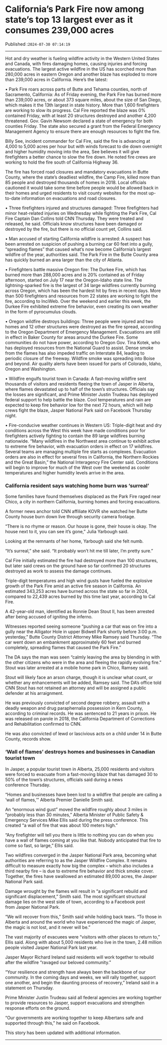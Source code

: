 # California’s Park Fire now among state’s top 13 largest ever as it consumes 239,000 acres

Published :`2024-07-30 07:14:19`

---

Hot and dry weather is fueling wildfire activity in the Western United States and Canada, with fires damaging homes, causing injuries and forcing evacuations. The largest active wildfire in the US has scorched more than 280,000 acres in eastern Oregon and another blaze has exploded to more than 239,000 acres in California. Here’s the latest:

• Park Fire roars across parts of Butte and Tehama counties, north of Sacramento, California: As of Friday evening, the Park Fire has burned more than 239,000 acres, or about 373 square miles, about the size of San Diego, which makes it the 13th largest in state history. More than 1,600 firefighters are working to slow its progress. Cal Fire reported the blaze was 0% contained Friday, with at least 20 structures destroyed and another 4,200 threatened. Gov. Gavin Newsom declared a state of emergency for both counties Friday. The state also secured a grant from the Federal Emergency Management Agency to ensure there are enough resources to fight the fire.

Billy See, incident commander for Cal Fire, said the fire is advancing at 4,000 to 5,000 acres per hour but with winds forecast to die down overnight and higher humidity moving into the area, See believes it will give firefighters a better chance to slow the fire down. He noted fire crews are working to hold the fire south of California Highway 36.

The fire has forced road closures and mandatory evacuations in Butte County, where the state’s deadliest wildfire, the Camp Fire, killed more than 85 people and destroyed thousands of homes in 2018. Local officials cautioned it would take some time before people would be allowed back in their homes and urged residents to visit county websites for the most up-to-date information on evacuations and road closures.

• Three firefighters injured and structures damaged: Three firefighters had minor heat-related injuries on Wednesday while fighting the Park Fire, Cal Fire Captain Dan Collins told CNN Thursday. They were treated and released, he said. Officials know structures have been damaged or destroyed by the fire, but there is no official count yet, Collins said.

• Man accused of starting California wildfire is arrested: A suspect has been arrested on suspicion of pushing a burning car 60 feet into a gully, “spreading flames” that caused what’s now become California’s largest wildfire of the year, authorities said. The Park Fire in the Butte County area has quickly burned an area larger than the city of Atlanta.

• Firefighters battle massive Oregon fire: The Durkee Fire, which has burned more than 288,000 acres and is 20% contained as of Friday afternoon, started on July 17 near the Oregon-Idaho state line. The lightning-sparked fire is the largest of 34 large wildfires currently burning across Oregon, which has been the hardest hit by fires in recent days. More than 500 firefighters and resources from 22 states are working to fight the fire, according to InciWeb. Over the weekend and earlier this week, the Durkee Fire exhibited extreme fire behavior, even creating its own weather in the form of pyrocumulus clouds.

• Oregon wildfire destroys buildings: Three people were injured and two homes and 12 other structures were destroyed as the fire spread, according to the Oregon Department of Emergency Management. Evacuations are still in effect in Baker County for areas around the Durkee Fire. Some communities do not have power, according to Oregon Gov. Tina Kotek, who has deployed resources from the National Guard to assist. Dense smoke from the flames has also impeded traffic on Interstate 84, leading to periodic closure of the freeway. Wildfire smoke was spreading into Boise and beyond. Air quality alerts have been issued for parts of Colorado, Idaho, Oregon and Washington.

• Wildfire engulfs tourist town in Canada: A fast-moving wildfire sent thousands of visitors and residents fleeing the town of Jasper in Alberta, where flames devastated up to half of the town’s structures. Officials say the losses are significant, and Prime Minister Justin Trudeau has deployed federal support to help battle the blaze. Cool temperatures and rain are expected to keep fire behavior low for the next 72 hours, which will help crews fight the blaze, Jasper National Park said on Facebook Thursday night.

• Fire-conducive weather continues in Western US: Triple-digit heat and dry conditions across the West this week have made conditions poor for firefighters actively fighting to contain the 89 large wildfires burning nationwide. “Many wildfires in the Northwest area continue to exhibit active to extreme fire behavior, with evacuation orders in effect on 17 wildfires. Several teams are managing multiple fire starts as complexes. Evacuation orders are also in effect for several fires in California, the Northern Rockies and the Great Basin,” the National Interagency Fire Center said. Conditions will begin to improve for much of the West over the weekend as cooler temperatures and higher humidity levels arrive in the area.

### California resident says watching home burn was ‘surreal’

Some families have found themselves displaced as the Park Fire raged near Chico, a city in northern California, burning homes and forcing evacuations.

A former news anchor told CNN affiliate KOVR she watched her Butte County house burn down live through security camera footage.

“There is no rhyme or reason. Our house is gone, their house is okay. The house next to it, you can see it’s gone,” Julia Yarbough said.

Looking at the remnants of her home, Yarbough said she felt numb.

“It’s surreal,” she said. “It probably won’t hit me till later, I’m pretty sure.”

Cal Fire initially estimated the fire had destroyed more than 100 structures, but later said crews on the ground have so far confirmed 20 structures destroyed as work to assess the damage continues.

Triple-digit temperatures and high wind gusts have fueled the explosive growth of the Park Fire amid an active fire season in California. An estimated 343,253 acres have burned across the state so far in 2024, compared to 22,439 acres burned by this time last year, according to Cal Fire.

A 42-year-old man, identified as Ronnie Dean Stout II, has been arrested after being accused of igniting the inferno.

Witnesses reported seeing someone “pushing a car that was on fire into a gully near the Alligator Hole in upper Bidwell Park shortly before 3:00 p.m. yesterday,” Butte County District Attorney Mike Ramsey said Thursday. “The car went down an embankment approximately 60 feet and burned completely, spreading flames that caused the Park Fire.”

The DA says the man was seen “calmly leaving the area by blending in with the other citizens who were in the area and fleeing the rapidly evolving fire.” Stout was later arrested at a mobile home park in Chico, Ramsey said.

Stout will likely face an arson charge, though it is unclear what count, or whether any enhancements will be added, Ramsey said. The DA’s office told CNN Stout has not retained an attorney and will be assigned a public defender at his arraignment.

He was previously convicted of second degree robbery, assault with a deadly weapon and drug paraphernalia possession in Kern County, according to criminal records. He was sentenced to 21 years in prison. He was released on parole in 2018, the California Department of Corrections and Rehabilitation confirmed to CNN.

He was also convicted of lewd or lascivious acts on a child under 14 in Butte County, records show.

### ‘Wall of flames’ destroys homes and businesses in Canadian tourist town

In Jasper, a popular tourist town in Alberta, 25,000 residents and visitors were forced to evacuate from a fast-moving blaze that has damaged 30 to 50% of the town’s structures, officials said during a news conference Thursday.

“Homes and businesses have been lost to a wildfire that people are calling a ‘wall of flames,’” Alberta Premier Danielle Smith said.

An “enormous wind gust” moved the wildfire roughly about 3 miles in “probably less than 30 minutes,” Alberta Minister of Public Safety & Emergency Services Mike Ellis said during the press conference. This created “a wall of fire that was about 100 meters high.”

“Any firefighter will tell you there is little to nothing you can do when you have a wall of flames coming at you like that. Nobody anticipated that fire to come so fast, so large,” Ellis said.

Two wildfires converged in the Jasper National Park area, becoming what authorities are referring to as the Jasper Wildfire Complex. It remains difficult to measure exactly how big the complex – which also includes a third nearby fire – is due to extreme fire behavior and thick smoke cover. Together, the fires have swallowed an estimated 89,000 acres, the Jasper National Park said.

Damage wrought by the flames will result in “a significant rebuild and significant displacement,” Smith said. The most significant structural damage lies on the west side of town, according to a Facebook post from Jasper National Park.

“We will recover from this,” Smith said while holding back tears. “To those in Alberta and around the world who have experienced the magic of Jasper, the magic is not lost, and it never will be.”

The vast majority of evacuees were “visitors with other places to return to,” Ellis said. Along with about 5,000 residents who live in the town, 2.48 million people visited Jasper National Park last year.

Jasper Mayor Richard Ireland said residents will work together to rebuild after the wildfire “ravaged our beloved community.”

“Your resilience and strength have always been the backbone of our community. In the coming days and weeks, we will rally together, support one another, and begin the daunting process of recovery,” Ireland said in a statement on Thursday.

Prime Minister Justin Trudeau said all federal agencies are working together to provide resources to Jasper, support evacuations and strengthen response efforts on the ground.

“Our governments are working together to keep Albertans safe and supported through this,” he said on Facebook.

This story has been updated with additional information.

---


